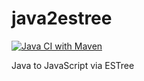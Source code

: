 # java2estree

[![Java CI with Maven](https://github.com/bjornharrtell/java2estree/actions/workflows/maven.yml/badge.svg)](https://github.com/bjornharrtell/java2estree/actions/workflows/maven.yml)

Java to JavaScript via ESTree
